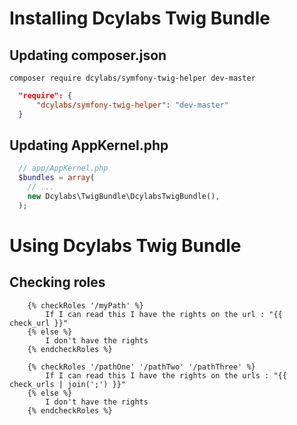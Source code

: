 Installing Dcylabs Twig Bundle 
======================================

## Updating composer.json

```
composer require dcylabs/symfony-twig-helper dev-master
```

``` json
  "require": {
      "dcylabs/symfony-twig-helper": "dev-master"
  }
```

## Updating AppKernel.php

``` php
  // app/AppKernel.php
  $bundles = array(
    // ...
    new Dcylabs\TwigBundle\DcylabsTwigBundle(),
  );
```

Using Dcylabs Twig Bundle 
======================================

## Checking roles 
``` twig 
    {% checkRoles '/myPath' %}
        If I can read this I have the rights on the url : "{{ check_url }}"
    {% else %}
        I don't have the rights 
    {% endcheckRoles %}
```

``` twig 
    {% checkRoles '/pathOne' '/pathTwo' '/pathThree' %}
        If I can read this I have the rights on the urls : "{{ check_urls | join(';') }}"
    {% else %}
        I don't have the rights 
    {% endcheckRoles %}
```
